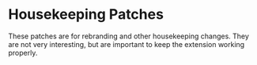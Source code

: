 # Housekeeping Patches

These patches are for rebranding and other housekeeping changes. They are not
very interesting, but are important to keep the extension working properly.
